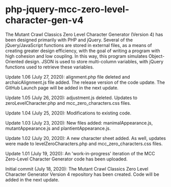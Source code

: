 # php-jquery-mcc-zero-level-character-gen-v4
The Mutant Crawl Classics Zero Level Character Generator (Version 4) has been designed primarily with PHP and jQuery. Several of the jQuery/JavaScript functions are stored in external files, as a means of creating greater design efficiency, with the goal of writing a program with high cohesion and low coupling. In this way, this program simulates Object-Oriented design. JSON is used to store multi-column variables, with jQuery functions used to retrieve these variables.


Update 1.06 (July 27, 2020):  alignment.php file deleted and archaicAlignment.js file added.  The release version of the code update.  The GitHub Launch page will be added in the next update.

Update 1.05 (July 26, 2020):  adjustment.js deleted.  Updates to zeroLevelCharacter.php and mcc_zero_characters.css files.

Update 1.04 (July 25, 2020):  Modifications to existing code.

Update 1.03 (July 23, 2020):  New files added: manimalAppearance.js, mutantAppearance.js and plantientAppearance.js.  

Update 1.02 (July 20, 2020):  A new character sheet added.  As well, updates were made to levelZeroCharacters.php and mcc_zero_characters.css files.

Update 1.01 (July 19, 2020): An 'work-in-progress' iteration of the MCC Zero-Level Character Generator code has been uploaded.

Initial commit (July 18, 2020): The Mutant Crawl Classics Zero Level Character Generator Version 4 repository has been created.  Code will be added in the next update.
